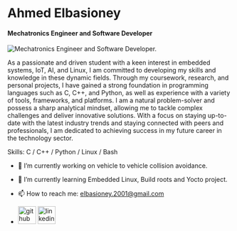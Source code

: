 # Ahmed Elbasioney
#### Mechatronics Engineer and Software Developer
![Mechatronics Engineer and Software Developer.](https://wallpapercave.com/wp/wp4005943.jpg)

As a passionate and driven student with a keen interest in embedded systems, IoT, AI, and Linux, I am committed to developing my skills and knowledge in these dynamic fields. Through my coursework, research, and personal projects, I have gained a strong foundation in programming languages such as C, C++, and Python, as well as experience with a variety of tools, frameworks, and platforms. I am a natural problem-solver and possess a sharp analytical mindset, allowing me to tackle complex challenges and deliver innovative solutions. With a focus on staying up-to-date with the latest industry trends and staying connected with peers and professionals, I am dedicated to achieving success in my future career in the technology sector.

Skills: C / C++ / Python / Linux / Bash

- 🔭 I’m currently working on vehicle to vehicle collision avoidance. 
- 🌱 I’m currently learning Embedded Linux, Build roots and Yocto project. 
- 📫 How to reach me: elbasioney.2001@gmail.com

- [<img src='https://cdn.jsdelivr.net/npm/simple-icons@3.0.1/icons/github.svg' alt='github' height='40'>](https://github.com/elbasioney) [<img src='https://cdn.jsdelivr.net/npm/simple-icons@3.0.1/icons/linkedin.svg' alt='linkedin' height='40'>](https://www.linkedin.com/in/https://www.linkedin.com/in/ahmed-elbasioney-44065a275//)  


